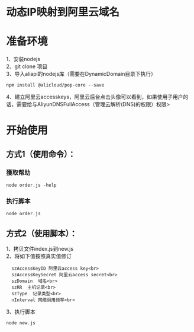 动态IP映射到阿里云域名
====

# 准备环境
1、安装nodejs<br>
2、git clone 项目<br>
3、导入aliapi的nodejs库（需要在DynamicDomain目录下执行）<br>
```shell
npm install @alicloud/pop-core --save
```
4、建立阿里云accesskeys，阿里云后台点击头像可以看到，如果使用子用户的话，需要给与AliyunDNSFullAccess（管理云解析(DNS)的权限）权限>

# 开始使用
## 方式1（使用命令）：
### 獲取帮助
```shell
node order.js -help
```
### 执行脚本
```shell
node order.js
```

## 方式2（使用脚本）：
1、拷贝文件index.js到new.js<br>
2、将如下值按照真实值修订<br>
```shell
  szAccessKeyID 阿里云access key<br>
  szAccessKeySecret 阿里云access secret<br>
  szDomain  域名<br>
  szRR  主机记录<br>
  szType  记录类型<br>
  nInterval 网络调用频率<br>
```
3、执行脚本
```shell
node new.js
```
